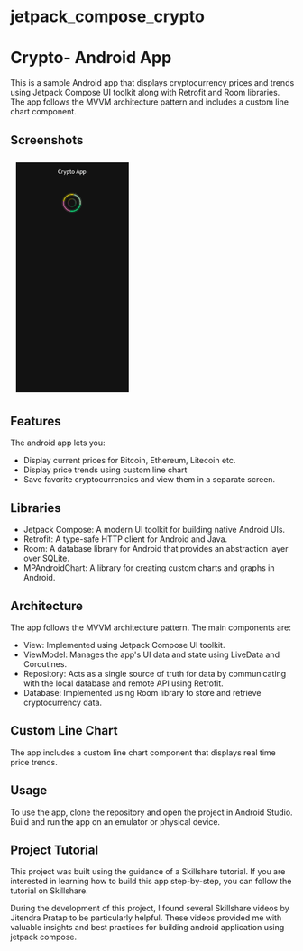 # jetpack_compose_crypto

# Crypto- Android App

This is a sample Android app that displays cryptocurrency prices and trends using Jetpack Compose UI toolkit along with Retrofit and Room libraries. 
The app follows the MVVM architecture pattern and includes a custom line chart component.

## Screenshots

[<img src="/readme/homescreen.gif" align="center"
width="200"
hspace="10" vspace="10">](/readme/homescreen.gif)

## Features

The android app lets you:
- Display current prices for Bitcoin, Ethereum, Litecoin etc.
- Display price trends using custom line chart
- Save favorite cryptocurrencies and view them in a separate screen.

## Libraries

- Jetpack Compose: A modern UI toolkit for building native Android UIs.
- Retrofit: A type-safe HTTP client for Android and Java.
- Room: A database library for Android that provides an abstraction layer over SQLite.
- MPAndroidChart: A library for creating custom charts and graphs in Android.

## Architecture

The app follows the MVVM architecture pattern. The main components are:
- View: Implemented using Jetpack Compose UI toolkit.
- ViewModel: Manages the app's UI data and state using LiveData and Coroutines.
- Repository: Acts as a single source of truth for data by communicating with the local database and remote API using Retrofit.
- Database: Implemented using Room library to store and retrieve cryptocurrency data.

## Custom Line Chart
The app includes a custom line chart component that displays real time price trends.

## Usage
To use the app, clone the repository and open the project in Android Studio. Build and run the app on an emulator or physical device.

## Project Tutorial
This project was built using the guidance of a Skillshare tutorial. If you are interested in learning how to build this app step-by-step, you can follow the tutorial on Skillshare.

During the development of this project, I found several Skillshare videos by Jitendra Pratap to be particularly helpful. These videos provided me with valuable insights and best practices for building android application using jetpack compose.
